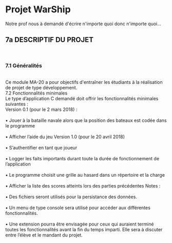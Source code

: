 <h1>Projet WarShip</h1>
Notre prof nous à demandé d'écrire n'importe quoi donc n'importe quoi...
<h2>7a DESCRIPTIF DU PROJET</h2>
<br><h3>7.1	Généralités</h3>
<br>Ce module MA-20 a pour objectifs d'entraîner les étudiants à la réalisation de projet de type développement.
<br>7.2	Fonctionnalités minimales
<br>Le type d’application C demandé doit offrir les fonctionnalités minimales suivantes :<br>
Version 0.1 (pour le 2 mars 2018) :
<br><br>•	Jouer à la bataille navale alors que la position des bateaux est codée dans le programme
<br><br>•	Afficher l’aide du jeu
Version 1.0 (pour le 20 avril 2018)
<br><br>•	S’authentifier en tant que joueur
<br><br>•	Logger les faits importants durant toute la durée de fonctionnement de l’application
<br><br>•	Le programme choisit une grille au hasard dans un répertoire et la charge 
<br><br>•	Afficher la liste des scores atteints lors des parties précédentes
Notes : 
<br><br>•	Des fichiers seront utilisés pour la persistance des données.
<br><br>•	Un menu de type console sera utilisé pour accéder aux différentes fonctionnalités.
<br><br>•	Une extension pourra être envisagée pour ceux qui auraient terminé toutes les fonctionnalités avant la fin du temps imparti. Elle sera à discuter entre l’élève et le mandant du projet.
